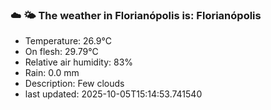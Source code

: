 ### ☁️ 🌤️  The weather in Florianópolis is: Florianópolis

- Temperature: 26.9°C
- On flesh: 29.79°C
- Relative air humidity: 83%
- Rain: 0.0 mm
- Description: Few clouds
- last updated: 2025-10-05T15:14:53.741540
